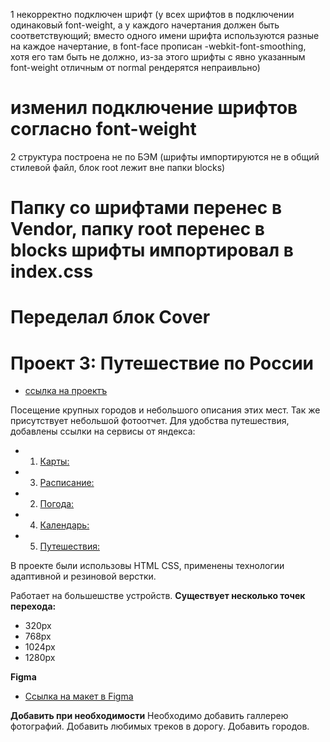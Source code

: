  1 некорректно подключен шрифт (у всех шрифтов в подключении одинаковый font-weight, а у каждого начертания должен быть соответствующий; вместо одного имени шрифта используются разные на каждое начертание, в font-face прописан -webkit-font-smoothing, хотя его там быть не должно, из-за этого шрифты с явно указанным font-weight отличным от normal рендерятся непраивльно)

# изменил подключение шрифтов согласно font-weight


2 структура построена не по БЭМ (шрифты импортируются не в общий стилевой файл, блок root лежит вне папки blocks)

# Папку со шрифтами перенес в Vendor, папку root перенес в blocks шрифты импортировал в index.css

# Переделал блок Cover


# Проект 3: Путешествие по России

* [ссылка на проектъ](https://pavel-khokhlov.github.io/russian-travel/index.html)

Посещение крупных городов и небольшого описания этих мест. Так же присутствует небольшой фотоотчет.
Для удобства путешествия, добавлены ссылки на сервисы от яндекса:
* 1. [Карты:](https://yandex.ru/maps)
* 3. [Расписание:](https://rasp.yandex.ru)
* 2. [Погода:](https://yandex.ru/pogoda)
* 4. [Календарь:](https://calendar.yandex.ru)
* 5. [Путешествия:](https://travel.yandex.ru)

В проекте были использовы HTML CSS, применены технологии адаптивной и резиновой верстки.

Работает на большешстве устройств.
**Существует несколько точек перехода:**
* 320px 
* 768px
* 1024px
* 1280px

**Figma**

* [Ссылка на макет в Figma](https://www.figma.com/file/OyRWEjU6wBwRe1hapzQoLx/Sprint-3%3A-Russia-%2F-desktop-%2B-mobile?node-id=28503%3A0)

**Добавить при необходимости**
Необходимо добавить галлерею фотографий.
Добавить любимых треков в дорогу.
Добавить городов.
